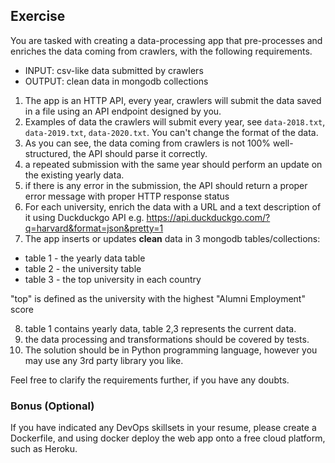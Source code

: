 ## Exercise

You are tasked with creating a data-processing app that pre-processes and enriches the data coming from crawlers, with the following requirements.

* INPUT: csv-like data submitted by crawlers
* OUTPUT: clean data in mongodb collections

1. The app is an HTTP API, every year, crawlers will submit the data saved in a file using an API endpoint designed by you.
2. Examples of data the crawlers will submit every year, see `data-2018.txt`, `data-2019.txt`, `data-2020.txt`. You can't change the format of the data.
3. As you can see, the data coming from crawlers is not 100% well-structured, the API should parse it correctly.
4. a repeated submission with the same year should perform an update on the existing yearly data.
5. if there is any error in the submission, the API should return a proper error message with proper HTTP response status
6. For each university, enrich the data with a URL and a text description of it using Duckduckgo API
e.g. https://api.duckduckgo.com/?q=harvard&format=json&pretty=1
7. The app inserts or updates **clean** data in 3 mongodb tables/collections:

 * table 1 - the yearly data table
 * table 2 - the university table
 * table 3 - the top university in each country

"top" is defined as the university with the highest "Alumni Employment" score

8. table 1 contains yearly data, table 2,3 represents the current data.
9. the data processing and transformations should be covered by tests.
10. The solution should be in Python programming language, however you may use any 3rd party library you like.

Feel free to clarify the requirements further, if you have any doubts.

### Bonus (Optional)

If you have indicated any DevOps skillsets in your resume, please create a Dockerfile, and using docker deploy the web app onto a free cloud platform, such as Heroku.
